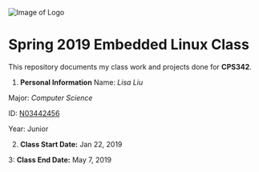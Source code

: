 ![Image of Logo](https://www.newpaltz.edu/media/identity/logos/newpaltzlogo.jpg)
# Spring 2019 Embedded Linux Class

This repository documents my class work and projects done for **CPS342**.

1. **Personal Information**
  Name: *Lisa Liu*
  
  Major: *Computer Science*
  
  ID: [N03442456](http://github.com/N03442456)
  
  Year: Junior
  
2. **Class Start Date:** Jan 22, 2019

3: **Class End Date:** May 7, 2019
